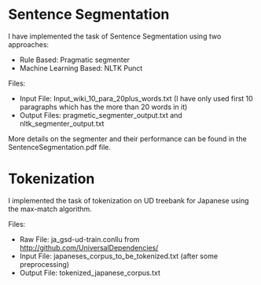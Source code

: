 # Sentence Segmentation

I have implemented the task of Sentence Segmentation using two approaches:
- Rule Based: Pragmatic segmenter
- Machine Learning Based: NLTK Punct

Files:
- Input File: Input_wiki_10_para_20plus_words.txt (I have only used first 10 paragraphs which has the more than 20 words in it)
- Output Files: pragmetic_segmenter_output.txt and nltk_segmenter_output.txt

More details on the segmenter and their performance can be found in the SentenceSegmentation.pdf file.


# Tokenization

I implemented the task of tokenization on UD treebank for Japanese using the max-match algorithm.

Files:
- Raw File: ja_gsd-ud-train.conllu from http://github.com/UniversalDependencies/
- Input File: japaneses_corpus_to_be_tokenized.txt  (after some preprocessing)
- Output File: tokenized_japanese_corpus.txt
